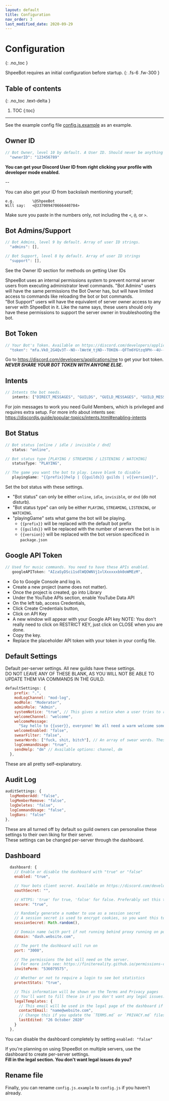 ```yaml
---
layout: default
title: Configuration
nav_order: 3
last_modified_date: 2020-09-29
---
```


# Configuration
{: .no_toc }


ShpeeBot requires an initial configuration before startup.
{: .fs-6 .fw-300 }

## Table of contents
{: .no_toc .text-delta }

1. TOC
{:toc}

---


See the example config file [config.js.example](https://github.com/LeoDoesThings/ShpeeBot/tree/master/config.js.example) as an example.


## Owner ID

```js
// Bot Owner, level 10 by default. A User ID. Should never be anything else than the bot owner's ID.
  "ownerID": "123456789"
```

**You can get your Discord User ID from right clicking your profile with developer mode enabled.**

--

You can also get your ID from backslash mentioning yourself;  
```
e.g.        \@ShpeeBot
Will say:   <@337009470666440704>
```
Make sure you paste in the numbers only, not including the `<`, `@`, or `>`.

## Bot Admins/Support

```js
// Bot Admins, level 9 by default. Array of user ID strings.
  "admins": [],

// Bot Support, level 8 by default. Array of user ID strings
  "support": [],
```
See the Owner ID section for methods on getting User IDs

ShpeeBot uses an internal permissions system to prevent normal server users from executing administrator level commands.
"Bot Admins" users will have the same permissions the Bot Owner has, but will have limited access to commands like reloading the bot or bot commands.  
"Bot Support" users will have the equivalent of server owner access to any server with ShpeeBot in it. Like the name says, these users should only have these permissions to support the server owner in troubleshooting the bot.

## Bot Token

```js
// Your Bot's Token. Available on https://discord.com/developers/applications/me
  "token": "mfa.VkO_2G4Qv3T--NO--lWetW_tjND--TOKEN--QFTm6YGtzq9PH--4U--tG0",
```

Go to <https://discord.com/developers/applications/me> to get your bot token.  
***NEVER SHARE YOUR BOT TOKEN WITH ANYONE ELSE.***

## Intents

```js
// Intents the bot needs.
   intents: ["DIRECT_MESSAGES", "GUILDS", "GUILD_MESSAGES", "GUILD_MESSAGE_REACTIONS", "GUILD_INVITES", "GUILD_BANS"],
```

For join messages to work you need Guild Members, which is privileged and requires extra setup.
For more info about intents see: https://discordjs.guide/popular-topics/intents.html#enabling-intents

## Bot Status

```js
// Bot status [online / idle / invisible / dnd]
   status: "online",

// Bot status type [PLAYING / STREAMING / LISTENING / WATCHING]
   statusType: "PLAYING",

// The game you want the bot to play. Leave blank to disable
   playingGame: "{{prefix}}help | {{guilds}} guilds | v{{version}}",
```
Set the bot status with these settings.
- "Bot status" can only be either `online`, `idle`, `invisible`, or `dnd` (do not disturb).
- "Bot status type" can only be either `PLAYING`, `STREAMING`, `LISTENING`, or `WATCHING`.
- "playingGame" sets what game the bot will be playing. 
  - `{{prefix}}` will be replaced with the default bot prefix
  - `{{guilds}}` will be replaced with the number of servers the bot is in
  - `{{version}}` will be replaced with the bot version specificed in `package.json`

## Google API Token

```js
// Used for music commands. You need to have these APIs enabled.
   googleAPIToken: "AIzaSyDSci1sdlWQOWNVj1vlXxxxxxbk0oWMEzM",
```

- Go to Google Console and log in.
- Create a new project (name does not matter).
- Once the project is created, go into Library
- Under the YouTube APIs section, enable YouTube Data API
- On the left tab, access Credentials,
- Click Create Credentials button,
- Click on API Key
- A new window will appear with your Google API key
  NOTE: You don't really need to click on RESTRICT KEY, just click on CLOSE when you are done.
- Copy the key.
- Replace the placeholder API token with your token in your config file.

## Default Settings

Default per-server settings. All new guilds have these settings.  
DO NOT LEAVE ANY OF THESE BLANK, AS YOU WILL NOT BE ABLE TO UPDATE THEM VIA COMMANDS IN THE GUILD.  

```js
defaultSettings: {
    prefix: ".",
    modLogChannel: "mod-log",
    modRole: "Moderator",
    adminRole: "Admin",
    systemNotice: "true", // This gives a notice when a user tries to run a command that they do not have permission to use.
    welcomeChannel: "welcome",
    welcomeMessage:
      "Say hello to {{user}}, everyone! We all need a warm welcome sometimes :D",
    welcomeEnabled: "false",
    swearFilter: "false",
    swearWords: ["fuck, shit, bitch"], // An array of swear words. These should be lowercase. (of course, I have not included much for certain reasons...)
    logCommandUsage: "true",
    sendHelp: "dm" // Available options: channel, dm
  },
```
These are all pretty self-explanatory.

## Audit Log

```js
auditSettings: {
  logMemberAdd: "false",
  logMemberRemove: "false",
  logDeletes: "false",
  logCommandUsage: "false",
  logBans: "false"
},
```
These are all turned off by default so guild owners can personalise these settings to their own liking for their server.  
These settings can be changed per-server through the dashboard.

## Dashboard

```js
  dashboard: {
    // Enable or disable the dashboard with "true" or "false"
    enabled: "true",

    // Your bots client secret. Available on https://discord.com/developers/applications/me
    oauthSecret: "",

    // HTTPS: 'true' for true, 'false' for false. Preferably set this to true for obvious reaons.
    secure: "true",

    // Randomly generate a number to use as a session secret
    // A session secret is used to encrypt cookies, so you want this to be something that can't be guessed easily
    sessionSecret: Math.random(),

    // Domain name (with port if not running behind proxy running on port 80). Example: 'dashboard.bot-website.com' OR 'localhost:33445'
    domain: "dash.website.com",

    // The port the dashboard will run on
    port: "3000",

    // The permissions the bot will need on the server.
    // For more info see: https://finitereality.github.io/permissions-calculator/?v=536079575
    invitePerm: "536079575",

    // Whether or not to require a login to see bot statistics
    protectStats: "true",

    // This information will be shown on the Terms and Privacy pages
    // You'll want to fill these in if you don't want any legal issues...
    legalTemplates: {
      // This email will be used in the legal page of the dashboard if someone needs to contact you for any reason regarding this page
      contactEmail: "name@website.com",
      // Change this if you update the `TERMS.md` or `PRIVACY.md` files in `dashboard/public/`
      lastEdited: "26 October 2020"
    }
  },
```

You can disable the dashboard completely by setting `enabled: "false"`

If you're planning on using ShpeeBot on multiple servers, use the dashboard to create per-server settings.  
**Fill in the legal section. You don't want legal issues do you?**  

## Rename file
Finally, you can rename `config.js.example` to `config.js` if you haven't already.
